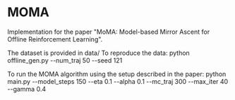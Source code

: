 # MOMA

Implementation for the paper "MoMA: Model-based Mirror Ascent for Offline Reinforcement Learning".

The dataset is provided in data/
To reproduce the data: 
python offline_gen.py --num_traj 50 --seed 121

To run the MOMA algorithm using the setup described in the paper:
python main.py --model_steps 150 --eta 0.1 --alpha 0.1 --mc_traj 300 --max_iter 40 --gamma 0.4
